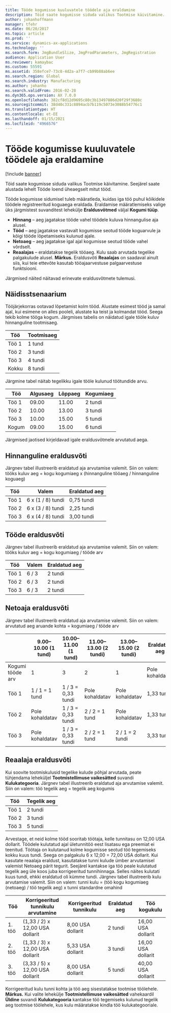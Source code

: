 ```yaml
---
title: Tööde kogumisse kuuluvatele töödele aja eraldamine
description: Töid saate kogumisse siduda valikus Tootmise käivitamine. Seejärel saate alustada lehelt Tööde loend üheaegselt mitut tööd.
author: johanhoffmann
manager: tfehr
ms.date: 06/20/2017
ms.topic: article
ms.prod: ''
ms.service: dynamics-ax-applications
ms.technology: ''
ms.search.form: JmgBundleSlize, JmgProdParameters, JmgRegistration
audience: Application User
ms.reviewer: kamaybac
ms.custom: 55591
ms.assetid: 358efce7-73c8-4d2a-a7f7-cb99b88ab6ee
ms.search.region: Global
ms.search.industry: Manufacturing
ms.author: johanho
ms.search.validFrom: 2016-02-28
ms.dyn365.ops.version: AX 7.0.0
ms.openlocfilehash: 382cf8d12d9695c80c3b13497886d20f29f3680c
ms.sourcegitcommit: 38d40c331c8894acb7b119c5073e3088b54776c1
ms.translationtype: HT
ms.contentlocale: et-EE
ms.lasthandoff: 01/15/2021
ms.locfileid: "4966576"
---
```

# <a name="allocate-time-to-jobs-in-a-job-bundle"></a>Tööde kogumisse kuuluvatele töödele aja eraldamine

[!include [banner](../includes/banner.md)]

Töid saate kogumisse siduda valikus Tootmise käivitamine. Seejärel saate alustada lehelt Tööde loend üheaegselt mitut tööd.

Tööde kogumisse sidumisel tuleb määratleda, kuidas iga töö puhul kõikidele töödele registreeritud koguaega eraldada. Eraldamise määratlemiseks valige üks järgmistest suvanditest lehekülje **Eraldusvõtmed** väljal **Kogumi tüüp**.

-   **Hinnang** – aeg jagatakse tööde vahel töödele kuluva hinnangulise aja alusel.
-   **Tööd** – aeg jagatakse vastavalt kogumisse seotud tööde koguarvule ja kõigi tööde lõpetamiseks kulunud ajale.
-   **Netoaeg** – aeg jagatakse igal ajal kogumisse seotud tööde vahel võrdselt.
-   **Reaalajas** – eraldatakse tegelik tööaeg. Kulu saab arvutada tegelike palgakulude alusel. **Märkus.** Eraldusvõti **Reaalajas** on saadaval ainult siis, kui teie ettevõte kasutab tööajaarvestuse palgaarvestuse funktsiooni.

Järgmised näited näitavad erinevate eraldusvõtmete tulemusi.

## <a name="example-scenario"></a>Näidisstsenaarium
Tööjärjekorras ootavad lõpetamist kolm tööd. Alustate esimest tööd ja samal ajal, kui esimene on alles pooleli, alustate ka teist ja kolmandat tööd. Seega tekib kolme tööga kogum. Järgmises tabelis on näidatud igale tööle kuluv hinnanguline tootmisaeg.

| Töö   | Tootmisaeg |
|-------|-----------------|
| Töö 1 | 1 tund          |
| Töö 2 | 3 tundi         |
| Töö 3 | 4 tundi         |
| Kokku | 8 tundi         |

Järgmine tabel näitab tegelikku igale tööle kulunud töötundide arvu.

| Töö    | Algusaeg | Lõppaeg | Kogumiaeg |
|--------|------------|----------|-------------|
| Töö 1  | 09.00      | 11.00    | 2 tundi     |
| Töö 2  | 10.00      | 13.00    | 3 tundi     |
| Töö 3  | 10.00      | 15.00    | 5 tundi     |
| Kogum | 09.00      | 15.00    | 6 tundi     |

Järgmised jaotised kirjeldavad igale eraldusvõtmele arvutatud aega.

## <a name="estimation-allocation-key"></a>Hinnanguline eraldusvõti
Järgnev tabel illustreerib eraldatud aja arvutamise valemit. Siin on valem: tööks kuluv aeg = kogu kogumiaeg x (hinnanguline tööaeg / hinnanguline koguaeg)

| Töö   | Valem           | Eraldatud aeg |
|-------|-------------------|----------------|
| Töö 1 | 6 x (1 / 8) tundi | 0,75 tundi      |
| Töö 2 | 6 x (3 / 8) tundi | 2,25 tundi     |
| Töö 3 | 6 x (4 / 8) tundi | 3,00 tundi     |

## <a name="jobs-allocation-key"></a>Tööde eraldusvõti
Järgnev tabel illustreerib eraldatud aja arvutamise valemit. Siin on valem: tööks kuluv aeg = kogu kogumiaeg / tööde arv

| Töö   | Valem | Eraldatud aeg |
|-------|---------|----------------|
| Töö 1 | 6 / 3   | 2 tundi        |
| Töö 2 | 6 / 3   | 2 tundi        |
| Töö 3 | 6 / 3   | 2 tundi        |

## <a name="net-time-allocation-key"></a>Netoaja eraldusvõti
Järgnev tabel illustreerib eraldatud aja arvutamise valemit. Siin on valem: arvutatud aeg aruande kohta = kogumiaeg / tööde arv

|                              | 9.00–10.00 (1 tund) | 10.00–11.00 (1 tund) | 11.00–13.00 (2 tundi) | 13.00–15.00 (2 tundi) | Eraldatud aeg |
|------------------------------|----------------------|----------------------|-----------------------|-----------------------|----------------|
| Kogumi tööde arv | 1                    | 3                    | 2                     | 1                     | Pole kohaldatav |
| Töö 1                        | 1 / 1 = 1 tund       | 1 / 3 = 0,33 tundi    | Pole kohaldatav        | Pole kohaldatav        | 1,33 tundi     |
| Töö 2                        | Pole kohaldatav       | 1 / 3 = 0,33 tundi    | 2 / 2 = 1 tund        | Pole kohaldatav        | 1,33 tundi     |
| Töö 3                        | Pole kohaldatav       | 1 / 3 = 0,33 tundi    | 2 / 2 = 1 tund        | 2 / 1 = 2 tundi       | 3,33 tundi     |

## <a name="real-time-allocation-key"></a>Reaalaja eraldusvõti
Kui soovite tootmiskulusid tegelike kulude põhjal arvutada, peate tühjendama leheküljel **Tootmistellimuse vaikesätted** suvandi **Kulukategooria**. Järgnev tabel illustreerib eraldatud aja arvutamise valemit. Siin on valem: töö tegelik aeg = tegelik aeg kogumis

| Töö   | Tegelik aeg |
|-------|-------------|
| Töö 1 | 2 tundi     |
| Töö 2 | 3 tundi     |
| Töö 3 | 5 tundi     |

Arvestage, et neid kolme tööd sooritab töötaja, kelle tunnitasu on 12,00 USA dollarit. Töödele kulutatud ajal ületunnitöö eest lisatasu ega preemiat ei teenitud. Töötaja on kulutanud kolme kogumisse seotud töö tegemiseks kokku kuus tundi. Seega on palgakulu 6 x 12,00 = 72,00 USA dollarit. Kui kasutate reaalaja eraldust, kasutatakse tunni kulude ümber arvutamisel valemist Netoaeg pärit tegurit. Seejärel kantakse iga töö peale kulutatud tegelik aeg üle koos juba korrigeeritud tunnihinnaga. Selles näites kulutati kuus tundi, ehkki eraldatud oli kümme tundi. Järgnev tabel illustreerib kulu arvutamise valemit. Siin on valem: tunni kulu = (töö kogu kogumiaeg (netoaeg) / töö tegelik aeg) x tunni standardne omahind

| Töö   | Korrigeeritud tunnikulu arvutamine | Korrigeeritud tunnikulu | Eraldatud aeg | Töö kogukulu |
|-------|----------------------------------------|-------------------------|----------------|-------------------|
| 1. töö | (1,33 / 2) x 12,00 USA dollarit                 | 8,00 USA dollarit                | 2 tundi        | 16,00 USA dollarit         |
| 2. töö | (1,33 / 3) x 12,00 USA dollarit                 | 5,33 USA dollarit                | 3 tundi        | 16,00 USA dollarit         |
| 3. töö | (3,33 / 5) x 12,00 USA dollarit                 | 8,00 USA dollarit                | 5 tundi        | 40,00 USA dollarit         |

Korrigeeritud kulu tunni kohta ja töö aeg sisestatakse tootmise töölehele. **Märkus.** Kui valite lehekülje **Tootmistellimuse vaikesätted** vahekaardil **Üldine** suvandi **Kulukategooria** kantakse töö tegemiseks kulunud tegelik aeg tootmise töölehele, kus kulu määratakse kindla töö kulukategooriale.



